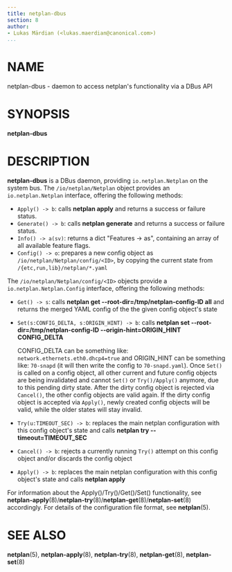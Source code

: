 ```yaml
---
title: netplan-dbus
section: 8
author:
- Lukas Märdian (<lukas.maerdian@canonical.com>)
...
```


# NAME

netplan-dbus - daemon to access netplan's functionality via a DBus API

# SYNOPSIS

  **netplan-dbus**

# DESCRIPTION

**netplan-dbus** is a DBus daemon, providing ``io.netplan.Netplan`` on the system bus. The ``/io/netplan/Netplan`` object provides an ``io.netplan.Netplan`` interface, offering the following methods:

 * ``Apply() -> b``: calls **netplan apply** and returns a success or failure status.
 * ``Generate() -> b``: calls **netplan generate** and returns a success or failure status.
 * ``Info() -> a(sv)``: returns a dict "Features -> as", containing an array of all available feature flags.
 * ``Config() -> o``: prepares a new config object as ``/io/netplan/Netplan/config/<ID>``, by copying the current state from ``/{etc,run,lib}/netplan/*.yaml``

The ``/io/netplan/Netplan/config/<ID>`` objects provide a ``io.netplan.Netplan.Config`` interface, offering the following methods:

 * ``Get() -> s``: calls **netplan get --root-dir=/tmp/netplan-config-ID all** and returns the merged YAML config of the the given config object's state
 * ``Set(s:CONFIG_DELTA, s:ORIGIN_HINT) -> b``: calls **netplan set --root-dir=/tmp/netplan-config-ID --origin-hint=ORIGIN_HINT CONFIG_DELTA**

    CONFIG_DELTA can be something like: ``network.ethernets.eth0.dhcp4=true`` and ORIGIN_HINT can be something like: ``70-snapd`` (it will then write the config to ``70-snapd.yaml``). Once ``Set()`` is called on a config object, all other current and future config objects are being invalidated and cannot ``Set()`` or ``Try()/Apply()`` anymore, due to this pending dirty state. After the dirty config object is rejected via ``Cancel()``, the other config objects are valid again. If the dirty config object is accepted via ``Apply()``, newly created config objects will be valid, while the older states will stay invalid.

 * ``Try(u:TIMEOUT_SEC) -> b``: replaces the main netplan configuration with this config object's state and calls **netplan try --timeout=TIMEOUT_SEC**
 * ``Cancel() -> b``: rejects a currently running ``Try()`` attempt on this config object and/or discards the config object
 * ``Apply() -> b``: replaces the main netplan configuration with this config object's state and calls **netplan apply**

For information about the Apply()/Try()/Get()/Set() functionality, see
**netplan-apply**(8)/**netplan-try**(8)/**netplan-get**(8)/**netplan-set**(8)
accordingly. For details of the configuration file format, see **netplan**(5).

# SEE ALSO

  **netplan**(5), **netplan-apply**(8), **netplan-try**(8), **netplan-get**(8),
  **netplan-set**(8)
